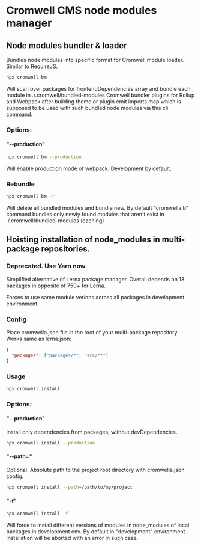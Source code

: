 # Cromwell CMS node modules manager

## Node modules bundler & loader

Bundles node modules into specific format for Cromwell module loader. Similar to RequireJS.

```sh
npx cromwell bm
```

Will scan over packages for frontendDependencies array and bundle each module in ./.cromwell/bundled-modules
Cromwell bundler plugins for Rollup and Webpack after building theme or plugin emit imports map which is supposed to be used with such bundled node modules via this cli command.

### Options:

#### "--production"

```sh
npx cromwell bm --production
```

Will enable production mode of webpack. Development by default.

### Rebundle

```sh
npx cromwell bm -r
```

Will delete all bundled modules and bundle new.
By default "cromwella b" command bundles only newly found modules that aren't exist in ./.cromwell/bundled-modules (caching)

## Hoisting installation of node_modules in multi-package repositories.

### Deprecated. Use Yarn now.

Simplified alternative of Lerna package manager.
Overall depends on 18 packages in opposite of 750+ for Lerna.

Forces to use same module verions across all packages in development environment.

### Config

Place cromwella.json file in the root of your multi-package repository. Works same as lerna.json:

```json
{
  "packages": ["packages/*", "src/**"]
}
```

### Usage

```sh
npx cromwell install
```

### Options:

#### "--production"

Install only dependencies from packages, without devDependencies.

```sh
npx cromwell install --production
```

#### "--path="

Optional. Absolute path to the project root directory with cromwella.json config.

```sh
npx cromwell install --path=/path/to/my/project
```

#### "-f"

```sh
npx cromwell install -f
```

Will force to install different versions of modules in node_modules of local packages in development env. By default in "development" environment installation will be aborted with an error in such case.
